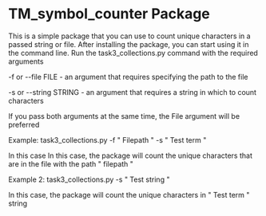 # TM_symbol_counter Package

This is a simple package that you can use to count unique
characters in a passed string or file.
After installing the package, you can start using it in the command line.
Run the task3_collections.py command with the required arguments

-f or --file FILE - an argument that requires specifying the path to the file

-s or --string STRING - an argument that requires a string in which to count characters

If you pass both arguments at the same time, the File argument will be preferred

Example: task3_collections.py -f " Filepath " -s " Test term "

In this case In this case, the package will count the unique characters that are in the file with the path " filepath "

Example 2: task3_collections.py -s " Test string "

In this case, the package will count the unique characters in " Test term " string